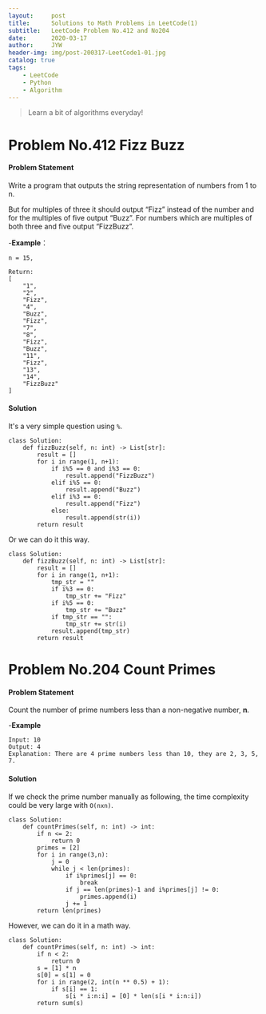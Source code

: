 ```yaml
---
layout:     post
title:      Solutions to Math Problems in LeetCode(1)
subtitle:   LeetCode Problem No.412 and No204
date:       2020-03-17
author:     JYW
header-img: img/post-200317-LeetCode1-01.jpg
catalog: true
tags:
    - LeetCode
    - Python
    - Algorithm
---
```


>Learn a bit of algorithms everyday!

# Problem No.412 Fizz Buzz

#### Problem Statement

Write a program that outputs the string representation of numbers from 1 to n.

But for multiples of three it should output “Fizz” instead of the number and for the multiples of five output “Buzz”. For numbers which are multiples of both three and five output “FizzBuzz”.

-**Example**：
```
n = 15,

Return:
[
    "1",
    "2",
    "Fizz",
    "4",
    "Buzz",
    "Fizz",
    "7",
    "8",
    "Fizz",
    "Buzz",
    "11",
    "Fizz",
    "13",
    "14",
    "FizzBuzz"
]
```

#### Solution

It's a very simple question using `%`.
```
class Solution:
    def fizzBuzz(self, n: int) -> List[str]:
        result = []
        for i in range(1, n+1):
            if i%5 == 0 and i%3 == 0:
                result.append("FizzBuzz")
            elif i%5 == 0:
                result.append("Buzz")
            elif i%3 == 0:
                result.append("Fizz")
            else:
                result.append(str(i))
        return result
``` 
Or we can do it this way.
```
class Solution:
    def fizzBuzz(self, n: int) -> List[str]:
        result = []
        for i in range(1, n+1):
            tmp_str = ""
            if i%3 == 0:
                tmp_str += "Fizz"
            if i%5 == 0:
                tmp_str += "Buzz"
            if tmp_str == "":
                tmp_str += str(i)
            result.append(tmp_str)
        return result
```

# Problem No.204 Count Primes

#### Problem Statement

Count the number of prime numbers less than a non-negative number, **n**.

-**Example**
```
Input: 10
Output: 4
Explanation: There are 4 prime numbers less than 10, they are 2, 3, 5, 7.
```

#### Solution

If we check the prime number manually as following, the time complexity could be very large with `O(nxn)`.
```
class Solution:
    def countPrimes(self, n: int) -> int:
        if n <= 2:
            return 0
        primes = [2]
        for i in range(3,n):
            j = 0
            while j < len(primes):
                if i%primes[j] == 0:
                    break
                if j == len(primes)-1 and i%primes[j] != 0:
                    primes.append(i)
                j += 1
        return len(primes)
``` 
However, we can do it in a math way.
```
class Solution:
    def countPrimes(self, n: int) -> int:
        if n < 2:
            return 0
        s = [1] * n
        s[0] = s[1] = 0
        for i in range(2, int(n ** 0.5) + 1):
            if s[i] == 1:
                s[i * i:n:i] = [0] * len(s[i * i:n:i])
        return sum(s)
```
